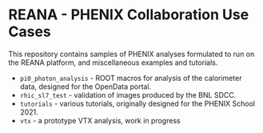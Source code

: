 # REANA - PHENIX Collaboration Use Cases

This repository contains samples of PHENIX analyses
formulated to run on the REANA platform, and miscellaneous
examples and tutorials.

* ```pi0_photon_analysis``` - ROOT macros for analysis of the calorimeter data, designed for the OpenData portal.
* ```rhic_sl7_test``` - validation of images produced by the BNL SDCC.
* ```tutorials``` - various tutorials, originally designed for the PHENIX School 2021.
* ```vtx``` - a prototype VTX analysis, work in progress
